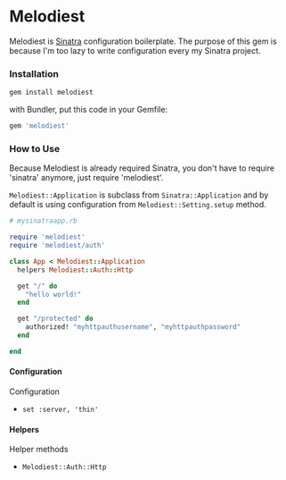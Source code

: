 # Melodiest

Melodiest is [Sinatra](http://www.sinatrarb.com/) configuration boilerplate. The purpose of this gem is because I'm too lazy to write configuration every my Sinatra project.

### Installation


```ruby
gem install melodiest
```

with Bundler, put this code in your Gemfile:

```ruby
gem 'melodiest'
```

### How to Use

Because Melodiest is already required Sinatra, you don't have to require 'sinatra' anymore, just require 'melodiest'.

`Melodiest::Application` is subclass from `Sinatra::Application` and by default is using configuration from `Melodiest::Setting.setup` method.


```ruby
# mysinatraapp.rb

require 'melodiest'
require 'melodiest/auth'

class App < Melodiest::Application
  helpers Melodiest::Auth::Http

  get "/" do
    "hello world!"
  end

  get "/protected" do
    authorized! "myhttpauthusername", "myhttpauthpassword"
  end

end

```

#### Configuration

Configuration

  * `set :server, 'thin'`

#### Helpers

Helper methods

  * `Melodiest::Auth::Http`
